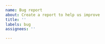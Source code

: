 ```yaml
---
name: Bug report
about: Create a report to help us improve
title: ''
labels: bug
assignees: ''

---
```


<!--
This is a template for bug report. This content will not appear in real issue. Do not delete this content! Copy and paste corresponding content below.
Đây là mẫu báo cáo lỗi. Nội dung này sẽ không xuất hiện trong vấn đề thực. Đừng xóa nội dung này. Hãy sao chép và dán nội dung tương ứng xuống dưới.

<!--
**Describe the bug**
A clear and concise description of what the bug is.
**Mô tả lỗi**
Mô tả ngắn gọn và rõ ràng lỗi gặp phải.
-
**Expected behavior**
A clear and concise description of what you expected to happen.
**Hành vi mong muốn**
Mô tả ngắn gọn và rõ ràng điều bạn mong đợi.
-
**Screenshots**
If applicable, add screenshots to help explain your problem.
**Ảnh màn hình**
Nếu có thể, cung cấp ảnh chụp màn hình để hỗ trợ giải thích vấn đề của bạn.
-
**Device:**
 - OS: [e.g. Windows 10]
 - Browser [e.g. Firefox 80.0]
 - Extension version [e.g. 1.0.0]
**Thiết bị:**
- Hệ điều hành: [vd: Windows 10]
- Trình duyệt [vd: Firefox 80.0]
- Phiên bản tiện ích: [vd: 1.0.0]
-
**Additional context**
Add any other context about the problem here.
**Thông tin thêm**
Thêm bất kì thông tin nào về vấn đề.
-->
